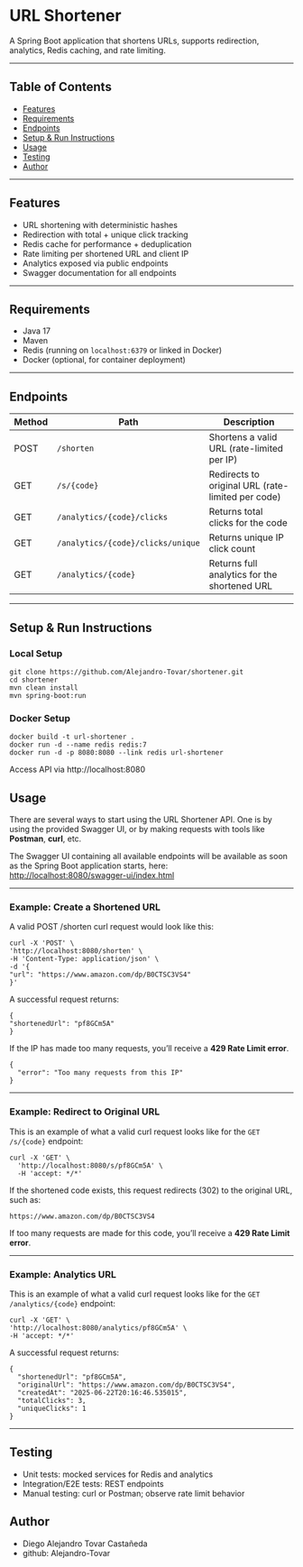 # URL Shortener

A Spring Boot application that shortens URLs, supports redirection, analytics, Redis caching, and rate limiting.

---

## Table of Contents

- [Features](#features)
- [Requirements](#requirements)
- [Endpoints](#endpoints)
- [Setup & Run Instructions](#setup--run-instructions)
- [Usage](#usage)
- [Testing](#testing)
- [Author](#author)

---

## Features

- URL shortening with deterministic hashes
- Redirection with total + unique click tracking
- Redis cache for performance + deduplication
- Rate limiting per shortened URL and client IP
- Analytics exposed via public endpoints
- Swagger documentation for all endpoints

---

## Requirements

- Java 17
- Maven
- Redis (running on `localhost:6379` or linked in Docker)
- Docker (optional, for container deployment)

---

## Endpoints

| Method | Path                                    | Description                                       |
|--------|-----------------------------------------|---------------------------------------------------|
| POST   | `/shorten`                              | Shortens a valid URL (rate-limited per IP)        |
| GET    | `/s/{code}`                             | Redirects to original URL (rate-limited per code) |
| GET    | `/analytics/{code}/clicks`              | Returns total clicks for the code                 |
| GET    | `/analytics/{code}/clicks/unique`       | Returns unique IP click count                     |
| GET    | `/analytics/{code}`                     | Returns full analytics for the shortened URL      |

---

## Setup & Run Instructions

### Local Setup
```
git clone https://github.com/Alejandro-Tovar/shortener.git
cd shortener
mvn clean install
mvn spring-boot:run
```
### Docker Setup
```
docker build -t url-shortener .
docker run -d --name redis redis:7
docker run -d -p 8080:8080 --link redis url-shortener
```

Access API via http://localhost:8080

## Usage
There are several ways to start using the URL Shortener API. One is by using the provided Swagger UI, or by making requests with tools like **Postman**, **curl**, etc.

The Swagger UI containing all available endpoints will be available as soon as the Spring Boot application starts, here:  
[http://localhost:8080/swagger-ui/index.html](http://localhost:8080/swagger-ui/index.html)

---
### Example: Create a Shortened URL

A valid POST /shorten curl request would look like this:
```
curl -X 'POST' \
'http://localhost:8080/shorten' \
-H 'Content-Type: application/json' \
-d '{
"url": "https://www.amazon.com/dp/B0CTSC3VS4"
}'
```
A successful request returns:
```
{
"shortenedUrl": "pf8GCm5A"
}
```
If the IP has made too many requests, you’ll receive a **429 Rate Limit error**.
```
{
  "error": "Too many requests from this IP"
}
```
---
### Example: Redirect to Original URL

This is an example of what a valid curl request looks like for the `GET /s/{code}` endpoint:
```
curl -X 'GET' \
  'http://localhost:8080/s/pf8GCm5A' \
  -H 'accept: */*'
```
If the shortened code exists, this request redirects (302) to the original URL, such as:
```
https://www.amazon.com/dp/B0CTSC3VS4
```
If too many requests are made for this code, you’ll receive a **429 Rate Limit error**.

---
### Example: Analytics URL
This is an example of what a valid curl request looks like for the `GET /analytics/{code}` endpoint:
```
curl -X 'GET' \
'http://localhost:8080/analytics/pf8GCm5A' \
-H 'accept: */*'
```
A successful request returns:
```
{
  "shortenedUrl": "pf8GCm5A",
  "originalUrl": "https://www.amazon.com/dp/B0CTSC3VS4",
  "createdAt": "2025-06-22T20:16:46.535015",
  "totalClicks": 3,
  "uniqueClicks": 1
}
```


---

## Testing
* Unit tests: mocked services for Redis and analytics
* Integration/E2E tests: REST endpoints
* Manual testing: curl or Postman; observe rate limit behavior

## Author
* Diego Alejandro Tovar Castañeda 
* github: Alejandro-Tovar
